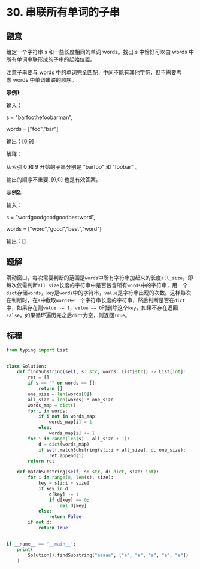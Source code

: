 # 30. 串联所有单词的子串

## 题意

给定一个字符串 s 和一些长度相同的单词 words。找出 s 中恰好可以由 words 中所有单词串联形成的子串的起始位置。

注意子串要与 words 中的单词完全匹配，中间不能有其他字符，但不需要考虑 words 中单词串联的顺序。

**示例1**:

输入：

  s = "barfoothefoobarman",
  
  words = ["foo","bar"]
  
输出：[0,9]

解释：

从索引 0 和 9 开始的子串分别是 "barfoo" 和 "foobar" 。

输出的顺序不重要, [9,0] 也是有效答案。

**示例2**:

输入：

  s = "wordgoodgoodgoodbestword",
  
  words = ["word","good","best","word"]
  
输出：[]

## 题解

滑动窗口，每次需要判断的范围是`words`中所有字符串加起来的长度`all_size`，即每次仅需判断`all_size`长度的字符串中是否包含所有`words`中的字符串，用一个`dict`存储`words`，`key`是`words`中的字符串，`value`是字符串出现的次数。这样每次在判断时，在`s`中截取`words`中一个字符串长度的字符串，然后判断是否在`dict`中，如果存在则`value -= 1`，`value == 0`时删除这个`key`，如果不存在返回`False`，如果循环遍历完之后`dict`为空，则返回`True`。

## 标程

```python
from typing import List


class Solution:
    def findSubstring(self, s: str, words: List[str]) -> List[int]:
        ret = []
        if s == "" or words == []:
            return []
        one_size = len(words[0])
        all_size = len(words) * one_size
        words_map = dict()
        for i in words:
            if i not in words_map:
                words_map[i] = 1
            else:
                words_map[i] += 1
        for i in range(len(s) - all_size + 1):
            d = dict(words_map)
            if self.matchSubstring(s[i:i + all_size], d, one_size):
                ret.append(i)
        return ret

    def matchSubstring(self, s: str, d: dict, size: int):
        for i in range(0, len(s), size):
            key = s[i:i + size]
            if key in d:
                d[key] -= 1
                if d[key] == 0:
                    del d[key]
            else:
                return False
        if not d:
            return True


if __name__ == '__main__':
    print(
        Solution().findSubstring("aaaaa", ["a", "a", "a", "a", "a"])
    )
```
